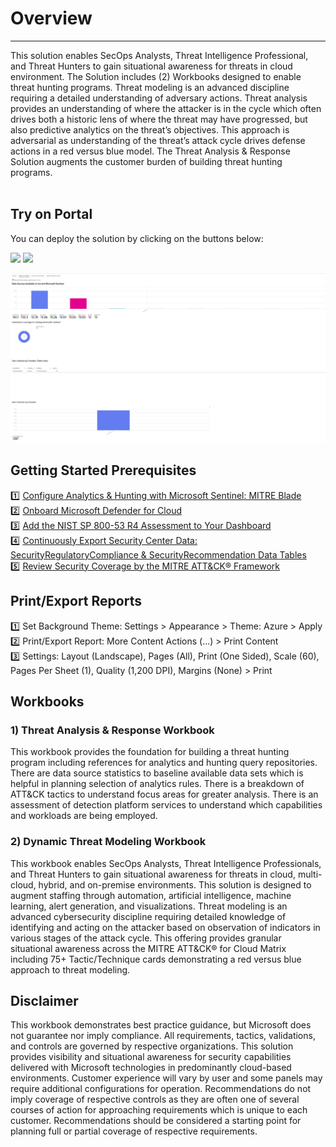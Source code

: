 # Overview
---
This solution enables SecOps Analysts, Threat Intelligence Professional, and Threat Hunters to gain situational awareness for threats in cloud environment. The Solution includes (2) Workbooks  designed to enable threat hunting programs. Threat modeling is an advanced discipline requiring a detailed understanding of adversary actions. Threat analysis provides an understanding of where the attacker is in the cycle which often drives both a historic lens of where the threat may have progressed, but also predictive analytics on the threat’s objectives. This approach is adversarial as understanding of the threat’s attack cycle drives defense actions in a red versus blue model. The Threat Analysis & Response Solution augments the customer burden of building threat hunting programs. <br>
<br>

## Try on Portal
You can deploy the solution by clicking on the buttons below:

<a href="https://portal.azure.com/#create/Microsoft.Template/uri/https%3A%2F%2Fraw.githubusercontent.com%2FAzure%2FAzure-Sentinel%2Fmaster%2FSolutions%2FThreatAnalysis%26Response%2FPackage%2FmainTemplate.json" target="_blank"><img src="https://aka.ms/deploytoazurebutton"/></a>
<a href="https://portal.azure.us/#create/Microsoft.Template/uri/https%3A%2F%2Fraw.githubusercontent.com%2FAzure%2FAzure-Sentinel%2Fmaster%2FSolutions%2FThreatAnalysis%26Response%2FPackage%2FmainTemplate.json" target="_blank"><img src="https://aka.ms/deploytoazuregovbutton"/></a>

![Workbook Overview](https://github.com/Azure/Azure-Sentinel/blob/master/Solutions/ThreatAnalysis%26Response/Workbooks/Images/ThreatAnalysis%26ResponseWhite1.png?raw=true)

## Getting Started Prerequisites
1️⃣ [Configure Analytics & Hunting with Microsoft Sentinel: MITRE Blade](https://docs.microsoft.com/azure/sentinel/mitre-coverage)<br>
2️⃣ [Onboard Microsoft Defender for Cloud](https://docs.microsoft.com/azure/defender-for-cloud/get-started)<br>
3️⃣ [Add the NIST SP 800-53 R4 Assessment to Your Dashboard](https://docs.microsoft.com/azure/security-center/update-regulatory-compliance-packages#add-a-regulatory-standard-to-your-dashboard)<br>
4️⃣ [Continuously Export Security Center Data: SecurityRegulatoryCompliance & SecurityRecommendation Data Tables](https://docs.microsoft.com/azure/security-center/continuous-export)<br>
5️⃣ [Review Security Coverage by the MITRE ATT&CK® Framework](https://docs.microsoft.com/azure/sentinel/mitre-coverage)<br>

## Print/Export Reports
1️⃣ Set Background Theme: Settings > Appearance > Theme: Azure > Apply<br>
2️⃣ Print/Export Report: More Content Actions (...) > Print Content<br>
3️⃣ Settings: Layout (Landscape), Pages (All), Print (One Sided), Scale (60), Pages Per Sheet (1), Quality (1,200 DPI), Margins (None) > Print<br>

## Workbooks
### 1) Threat Analysis & Response Workbook
This workbook provides the foundation for building a threat hunting program including references for analytics and hunting query repositories. There are data source statistics to baseline available data sets which is helpful in planning selection of analytics rules. There is a breakdown of ATT&CK tactics to understand focus areas for greater analysis. There is an assessment of detection platform services to understand which capabilities and workloads are being employed. <br>
### 2) Dynamic Threat Modeling Workbook
This workbook enables SecOps Analysts, Threat Intelligence Professionals, and Threat Hunters to gain situational awareness for threats in cloud, multi-cloud, hybrid, and on-premise environments. This solution is designed to augment staffing through automation, artificial intelligence, machine learning, alert generation, and visualizations. Threat modeling is an advanced cybersecurity discipline requiring detailed knowledge of identifying and acting on the attacker based on observation of indicators in various stages of the attack cycle. This offering provides granular situational awareness across the MITRE ATT&CK® for Cloud Matrix including 75+ Tactic/Technique cards demonstrating a red versus blue approach to threat modeling.<br>

## Disclaimer
This workbook demonstrates best practice guidance, but Microsoft does not guarantee nor imply compliance. All requirements, tactics, validations, and controls are governed by respective organizations. This solution provides visibility and situational awareness for security capabilities delivered with Microsoft technologies in predominantly cloud-based environments. Customer experience will vary by user and some panels may require additional configurations for operation. Recommendations do not imply coverage of respective controls as they are often one of several courses of action for approaching requirements which is unique to each customer. Recommendations should be considered a starting point for planning full or partial coverage of respective requirements.

